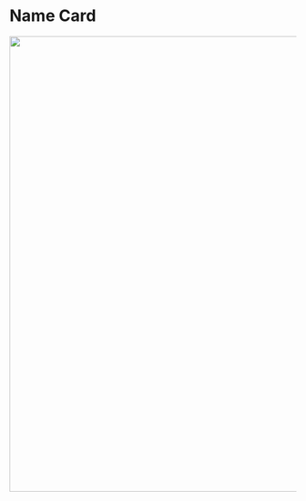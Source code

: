 # Name Card

<img src= 'https://user-images.githubusercontent.com/65078610/112721701-70934f00-8f2b-11eb-95c7-559933fc6f5d.gif' width="800">
